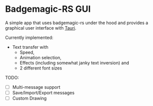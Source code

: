 # Badgemagic-RS GUI
A simple app that uses badgemagic-rs under the hood and provides a graphical user interface with [Tauri](https://tauri.app/).

Currently implemented:
- Text transfer with
  - Speed,
  - Animation selection,
  - Effects (including somewhat janky text inversion) and
  - 2 different font sizes

TODO:
- [ ] Multi-message support
- [ ] Save/Import/Export messages
- [ ] Custom Drawing
